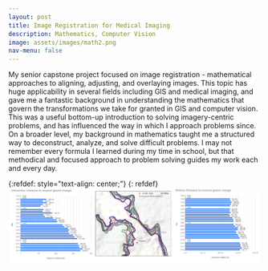 ```yaml
---
layout: post
title: Image Registration for Medical Imaging  
description: Mathematics, Computer Vision 
image: assets/images/math2.png
nav-menu: false
---
```


My senior capstone project focused on image registration - mathematical approaches to aligning, adjusting, and overlaying images. This topic has huge applicability in several fields including GIS and medical imaging, and gave me a fantastic background in understanding the mathematics that govern the transformations we take for granted in GIS and computer vision. This was a useful bottom-up introduction to solving imagery-centric problems, and has influenced the way in which I approach problems since. On a broader level, my background in mathematics taught me a structured way to deconstruct, analyze, and solve difficult problems. I may not remember every formula I learned during my time in school, but that methodical and focused approach to problem solving guides my work each and every day. 

{:refdef: style="text-align: center;"}
{: refdef}
![image1](/assets/images/glacier.png)
